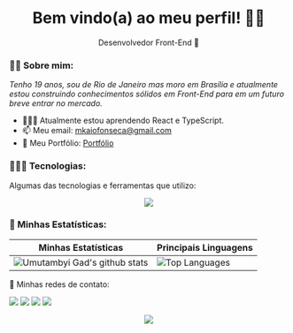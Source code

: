 <h1 align="center"> Bem vindo(a) ao meu perfil! 🦾🤖 </h1>

<p align='center'>
  Desenvolvedor Front-End 👑
</p>

### ✌🏽 Sobre mim:

<p>
  <em>
    Tenho 19 anos, sou de Rio de Janeiro mas moro em Brasília e atualmente estou construindo conhecimentos sólidos em Front-End para em um futuro breve entrar no mercado.
  </em>
</p>

- 👨🏽‍🌾 Atualmente estou aprendendo React e TypeScript.
- 📫 Meu email: mkaiofonseca@gmail.com
- 🤖 Meu Portfólio: [Portfólio](https://portfolio-blond-theta-95.vercel.app/)

### 👨🏽‍💻 Tecnologias:

Algumas das tecnologias e ferramentas que utilizo:

   <p align="center">
     <a href="https://skillicons.dev">
       <img src="https://skillicons.dev/icons?i=git,html,css,javascript,react,typescript,styledcomponents,nodejs,firebase,sass,redux,next" />
     </a>
   </p>
   
### 👾 Minhas Estatísticas:   

| Minhas Estatísticas                                                                                                                                                            | Principais Linguagens                                                                                                                                                                     |
| ------------------------------------------------------------------------------------------------------------------------------------------------------------------------ | ---------------------------------------------------------------------------------------------------------------------------------------------------------------------------------- |
| ![Umutambyi Gad's github stats](https://github-readme-stats.vercel.app/api?username=kaiofsca&show_icons=true&theme=shades-of-purple&include_all_commits=true&count_private=true) | ![Top Languages](https://github-readme-stats.vercel.app/api/top-langs/?username=kaiofsca&layout=compact&langs_count=7&theme=shades-of-purple) |

💬 Minhas redes de contato:

   <a href="https://www.linkedin.com/in/kaio-fonseca-8b8252221/" target="_blank"><img src="https://img.shields.io/badge/-LinkedIn-%230077B5?style=for-the-badge&logo=linkedin&logoColor=white" target="_blank"></a>
  <a href="https://api.whatsapp.com/send/?phone=%2B5521999050403text&app_absent=0" target="_blank"><img src="https://img.shields.io/badge/WhatsApp-25D366?style=for-the-badge&logo=whatsapp&logoColor=white" target="_blank"></a>
  <a href = "mailto:mkaiofonseca@gmail.com"><img src="https://img.shields.io/badge/-Gmail-%23333?style=for-the-badge&logo=gmail&logoColor=white" target="_blank"></a>
  <a href="https://www.instagram.com/dev.kaiof/" target="_blank"><img src="https://img.shields.io/badge/-Instagram-%23E4405F?style=for-the-badge&logo=instagram&logoColor=white" target="_blank"></a>
<div align="center">  
<img src="https://user-images.githubusercontent.com/88200985/183935126-591f410a-6c3e-4b3c-abab-445e6e47da31.gif" />
</div>
